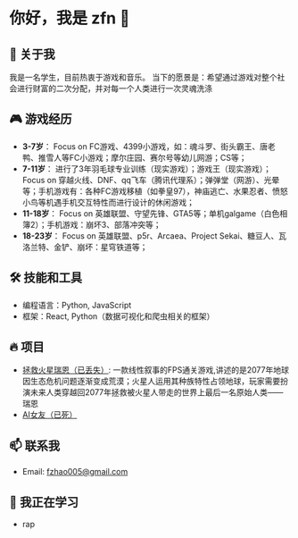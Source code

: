 
<!--
## Hi there 👋

**zfn1225/zfn1225** is a ✨ _special_ ✨ repository because its `README.md` (this file) appears on your GitHub profile.

Here are some ideas to get you started:

- 🔭 I’m currently working on ...
- 🌱 I’m currently learning ...
- 👯 I’m looking to collaborate on ...
- 🤔 I’m looking for help with ...
- 💬 Ask me about ...
- 📫 How to reach me: ...
- 😄 Pronouns: ...
- ⚡ Fun fact: ...
-->

# 你好，我是 zfn 👋

## 🚀 关于我
我是一名学生，目前热衷于游戏和音乐。
当下的愿景是：希望通过游戏对整个社会进行财富的二次分配，并对每一个人类进行一次灵魂洗涤

## 🎮 游戏经历
- **3-7岁**： Focus on FC游戏、4399小游戏，如：魂斗罗、街头霸王、唐老鸭、推雪人等FC小游戏；摩尔庄园、赛尔号等幼儿网游；CS等；
- **7-11岁**： 进行了3年羽毛球专业训练（现实游戏）；游戏王（现实游戏）；Focus on 穿越火线、DNF、qq飞车（腾讯代理系）；弹弹堂（网游）、光晕等；手机游戏有：各种FC游戏移植（如拳皇97），神庙逃亡、水果忍者、愤怒小鸟等机遇手机交互特性而进行设计的休闲游戏；
- **11-18岁**： Focus on 英雄联盟、守望先锋、GTA5等；单机galgame（白色相簿2）；手机游戏：崩坏3、部落冲突等；
- **18-23岁**： Focus on 英雄联盟、p5r、Arcaea、Project Sekai、糖豆人、瓦洛兰特、金铲、崩坏：星穹铁道等；

## 🛠 技能和工具
- 编程语言：Python, JavaScript
- 框架：React, Python（数据可视化和爬虫相关的框架）


<!--
## 📊 GitHub 统计
![你的GitHub统计](https://github-readme-stats.vercel.app/api?username=你的用户名&show_icons=true&theme=radical)
-->

## 🔥 项目
- [拯救火星瑞恩（已丢失）](已丢失): 一款线性叙事的FPS通关游戏,讲述的是2077年地球因生态危机问题逐渐变成荒漠；火星人运用其种族特性占领地球，玩家需要扮演未来人类穿越回2077年拯救被火星人带走的世界上最后一名原始人类——瑞恩
- [AI女友（已死）](已死)


## 📫 联系我
- Email: fzhao005@gmail.com


## 🌱 我正在学习
- rap
